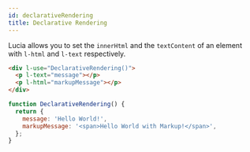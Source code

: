 ```yaml
---
id: declarativeRendering
title: Declarative Rendering
---
```


Lucia allows you to set the `innerHtml` and the `textContent` of an element with `l-html` and `l-text` respectively.

```html
<div l-use="DeclarativeRendering()">
  <p l-text="message"></p>
  <p l-html="markupMessage"></p>
</div>
```

```javascript
function DeclarativeRendering() {
  return {
    message: 'Hello World!',
    markupMessage: '<span>Hello World with Markup!</span>',
  };
}
```
